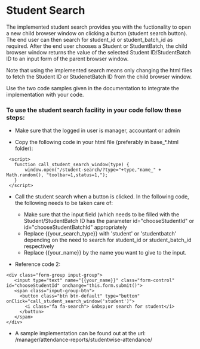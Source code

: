 # Student Search

The implemented student search provides you with the fuctionality to open a new child browser window on clicking a button (student search button). The end user can then search for student_id or student_batch_id as required. After the end user chooses a Student or StudentBatch, the child browser window returns the value of the selected Student ID/StudentBatch ID to an input form of the parent browser window.

Note that using the implemented search means only changing the html files to fetch the Student ID or StudenetBatch ID from the child browser window.

Use the two code samples given in the documentation to integrate the implementation with your code.

### To use the student search facility in your code follow these steps:

 - Make sure that the logged in user is manager, accountant or admin
 
 - Copy the following code in your html file (preferably in base_*.html folder):
 
 ```
  <script>
  	function call_student_search_window(type) {
  		window.open("/student-search/?type="+type,"name_" + Math.random(), "toolbar=1,status=1,");
  	}
  </script>
 ```
 
 - Call the student search when a button is clicked.
   In the following code, the following needs to be taken care of:
   - Make sure that the input field (which needs to be filled with the Student/StudentBatch ID has the parameter id="chooseStudentId" or id="chooseStudentBatchId" appropriately
   - Replace {{your_search_type}} with 'student' or 'studentbatch' depending on the need to search for student_id or student_batch_id respectively
   - Replace {{your_name}} by the name you want to give to the input.
  
 - Reference code 2:
 
 ```  
<div class="form-group input-group">
    <input type="text" name="{{your_name}}" class="form-control" id="chooseStudentId" onchange="this.form.submit()">
    <span class="input-group-btn">
      <button class="btn btn-default" type="button" onClick="call_student_search_window('student')">
        <i class="fa fa-search"> &nbsp;or search for student</i>
      </button>
    </span>
</div>
 ```

 - A sample implementation can be found out at the url: /manager/attendance-reports/studentwise-attendance/
